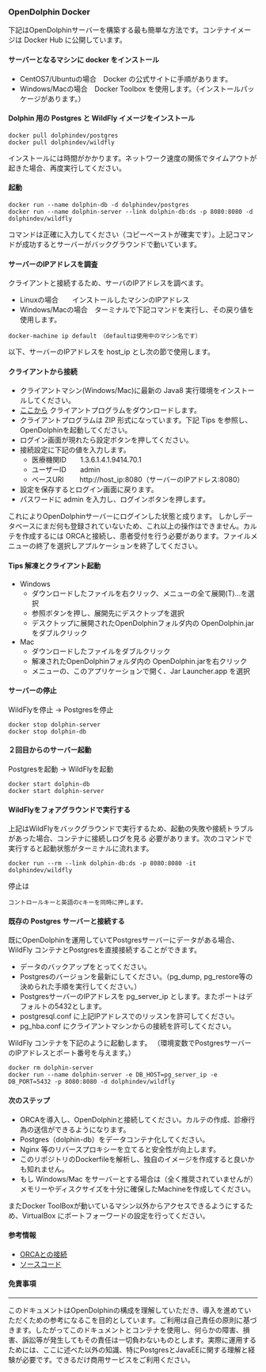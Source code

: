 ### OpenDolphin Docker

下記はOpenDolphinサーバーを構築する最も簡単な方法です。コンテナイメージは Docker Hub に公開しています。


#### サーバーとなるマシンに docker をインストール
* CentOS7/Ubuntuの場合　Docker の公式サイトに手順があります。
* Windows/Macの場合　Docker Toolbox を使用します。（インストールパッケージがあります。）


#### Dolphin 用の Postgres と WildFly イメージをインストール

    docker pull dolphindev/postgres
    docker pull dolphindev/wildfly

インストールには時間がかかります。ネットワーク速度の関係でタイムアウトが起きた場合、再度実行してください。


#### 起動

    docker run --name dolphin-db -d dolphindev/postgres
    docker run --name dolphin-server --link dolphin-db:ds -p 8080:8080 -d dolphindev/wildfly

コマンドは正確に入力してください（コピーペーストが確実です）。上記コマンドが成功するとサーバーがバックグラウンドで動いています。


#### サーバーのIPアドレスを調査
クライアントと接続するため、サーバのIPアドレスを調べます。

* Linuxの場合　　インストールしたマシンのIPアドレス
* Windows/Macの場合　ターミナルで下記コマンドを実行し、その戻り値を使用します。

````
docker-machine ip default　（defaultは使用中のマシン名です）
````

以下、サーバーのIPアドレスを host_ip とし次の節で使用します。


#### クライアントから接続
* クライアントマシン(Windows/Mac)に最新の Java8 実行環境をインストールしてください。
* [ここから](http://www.digital-globe.co.jp/openDolphin/sys-guide/26/client/OpenDolphin.zip) クライアントプログラムをダウンロードします。
* クライアントプログラムは ZIP 形式になっています。下記 Tips を参照し、OpenDolphinを起動してください。
* ログイン画面が現れたら設定ボタンを押してください。
* 接続設定に下記の値を入力します。
  - 医療機関ID　　1.3.6.1.4.1.9414.70.1
  - ユーザーID　　admin
  - ベースURI　　 http&#58;//host_ip:8080（サーバーのIPアドレス:8080）
* 設定を保存するとログイン画面に戻ります。
* パスワードに admin を入力し、ログインボタンを押します。

これによりOpenDolphinサーバーにログインした状態と成ります。
しかしデータベースにまだ何も登録されていないため、これ以上の操作はできません。カルテを作成するには
ORCAと接続し、患者受付を行う必要があります。ファイルメニューの終了を選択しアプルケーションを終了してください。


#### Tips 解凍とクライアント起動
* Windows
  - ダウンロードしたファイルを右クリック、メニューの全て展開(T)...を選択
  - 参照ボタンを押し、展開先にデスクトップを選択
  - デスクトップに展開されたOpenDolphinフォルダ内の OpenDolphin.jar をダブルクリック
* Mac
  - ダウンロードしたファイルをダブルクリック
  - 解凍されたOpenDolphinフォルダ内の OpenDolphin.jarを右クリック
  - メニューの、このアプリケーションで開く、Jar Launcher.app を選択


#### サーバーの停止
WildFlyを停止 ->  Postgresを停止

    docker stop dolphin-server
    docker stop dolphin-db


#### ２回目からのサーバー起動
Postgresを起動 -> WildFlyを起動  

    docker start dolphin-db
    docker start dolphin-server


#### WildFlyをフォアグラウンドで実行する
上記はWildFlyをバックグラウンドで実行するため、起動の失敗や接続トラブルがあった場合、コンテナに接続しログを見る
必要があります。次のコマンドで実行すると起動状態がターミナルに流れます。  

    docker run --rm --link dolphin-db:ds -p 8080:8080 -it dolphindev/wildfly

停止は

    コントロールキーと英語のcキーを同時に押します。


#### 既存の Postgres サーバーと接続する
既にOpenDolphinを運用していてPostgresサーバーにデータがある場合、WildFly
コンテナとPostgresを直接接続することができます。

* データのバックアップをとってください。
* Postgresのバージョンを最新にしてください。（pg_dump, pg_restore等の決められた手順を実行してください。）
* PostgresサーバーのIPアドレスを pg_server_ip とします。またポートはデフォルトの5432とします。
* postgresql.conf に上記IPアドレスでのリッスンを許可してください。
* pg_hba.conf にクライアントマシンからの接続を許可してください。

WildFly コンテナを下記のように起動します。
（環境変数でPostgresサーバーのIPアドレスとポート番号を与えます。）

    docker rm dolphin-server  
    docker run --name dolphin-server -e DB_HOST=pg_server_ip -e DB_PORT=5432 -p 8080:8080 -d dolphindev/wildfly


#### 次のステップ
* ORCAを導入し、OpenDolphinと接続してください。カルテの作成、診療行為の送信ができるようになります。
* Postgres（dolphin-db）をデータコンテナ化してください。
* Nginx 等のリバースプロキシーを立てると安全性が向上します。
* このリポジトリのDockerfileを解析し、独自のイメージを作成すると良いかも知れません。
* もし Windows/Mac をサーバーとする場合は（全く推奨されていませんが）メモリーやディスクサイズを十分に確保したMachineを作成してください。

またDocker ToolBoxが動いているマシン以外からアクセスできるようにするため、VirtualBox にポートフォーワードの設定を行ってください。


#### 参考情報
 * [ORCAとの接続](https://gist.github.com/dolphin-dev/c75e4ca63689779bfdf7)
 * [ソースコード](https://github.com/dolphin-dev/OpenDolphin)


#### 免責事項
********************************************************************************
このドキュメントはOpenDolphinの構成を理解していただき、導入を進めていただくための参考になるこを目的としています。ご利用は自己責任の原則に基づきます。したがってこのドキュメントとコンテナを使用し、何らかの障害、損害、訴訟等が発生してもその責任は一切負わないものとします。実際に運用するためには、ここに述べた以外の知識、特にPostgresとJavaEEに関する理解と経験が必要です。できるだけ商用サービスをご利用ください。
